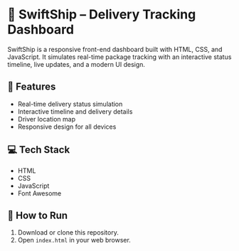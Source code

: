 # 🚚 SwiftShip – Delivery Tracking Dashboard

SwiftShip is a responsive front-end dashboard built with HTML, CSS, and JavaScript. It simulates real-time package tracking with an interactive status timeline, live updates, and a modern UI design.

## 🔧 Features
- Real-time delivery status simulation
- Interactive timeline and delivery details
- Driver location map
- Responsive design for all devices

## 💻 Tech Stack
- HTML
- CSS
- JavaScript
- Font Awesome

## 📂 How to Run
1. Download or clone this repository.
2. Open `index.html` in your web browser.


